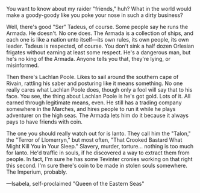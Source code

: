 You want to know about my raider "friends," huh? What in the world would make a goody-goody like you poke your nose in such a dirty business?

Well, there's good "Ser" Tadeus, of course. Some people say he runs the Armada. He doesn't. No one does. The Armada is a collection of ships, and each one is like a nation unto itself—its own rules, its own people, its own leader. Tadeus is respected, of course. You don't sink a half dozen Orlesian frigates without earning at least some respect. He's a dangerous man, but he's no king of the Armada. Anyone tells you that, they're lying, or misinformed.

Then there's Lachlan Poole. Likes to sail around the southern cape of Rivain, rattling his saber and posturing like it means something. No one really cares what Lachlan Poole does, though only a fool will say that to his face. You see, the thing about Lachlan Poole is he's got gold. Lots of it. All earned through legitimate means, even. He still has a trading company somewhere in the Marches, and hires people to run it while he plays adventurer on the high seas. The Armada lets him do it because it always pays to have friends with coin.

The one you should really watch out for is Ianto. They call him the "Talon," the "Terror of Llomerryn," but most often, "That Crooked Bastard What Might Kill You in Your Sleep." Slavery, murder, torture... nothing is too much for Ianto. He'd traffic in souls, if he discovered a way to extract them from people. In fact, I'm sure he has some Tevinter cronies working on that right this second. I'm sure there's coin to be made in stolen souls somewhere. The Imperium, probably.

—Isabela, self-proclaimed "Queen of the Eastern Seas"
